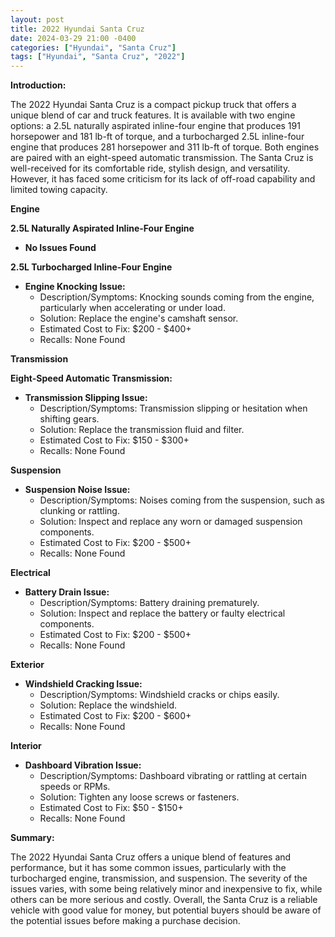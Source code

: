 ```yaml
---
layout: post
title: 2022 Hyundai Santa Cruz
date: 2024-03-29 21:00 -0400
categories: ["Hyundai", "Santa Cruz"]
tags: ["Hyundai", "Santa Cruz", "2022"]
---
```

**Introduction:**

The 2022 Hyundai Santa Cruz is a compact pickup truck that offers a unique blend of car and truck features. It is available with two engine options: a 2.5L naturally aspirated inline-four engine that produces 191 horsepower and 181 lb-ft of torque, and a turbocharged 2.5L inline-four engine that produces 281 horsepower and 311 lb-ft of torque. Both engines are paired with an eight-speed automatic transmission. The Santa Cruz is well-received for its comfortable ride, stylish design, and versatility. However, it has faced some criticism for its lack of off-road capability and limited towing capacity.

**Engine**

**2.5L Naturally Aspirated Inline-Four Engine**

* **No Issues Found**

**2.5L Turbocharged Inline-Four Engine**

* **Engine Knocking Issue:**
    * Description/Symptoms: Knocking sounds coming from the engine, particularly when accelerating or under load.
    * Solution: Replace the engine's camshaft sensor.
    * Estimated Cost to Fix: $200 - $400+
    * Recalls: None Found

**Transmission**

**Eight-Speed Automatic Transmission:**

* **Transmission Slipping Issue:**
    * Description/Symptoms: Transmission slipping or hesitation when shifting gears.
    * Solution: Replace the transmission fluid and filter.
    * Estimated Cost to Fix: $150 - $300+
    * Recalls: None Found

**Suspension**

* **Suspension Noise Issue:**
    * Description/Symptoms: Noises coming from the suspension, such as clunking or rattling.
    * Solution: Inspect and replace any worn or damaged suspension components.
    * Estimated Cost to Fix: $200 - $500+
    * Recalls: None Found

**Electrical**

* **Battery Drain Issue:**
    * Description/Symptoms: Battery draining prematurely.
    * Solution: Inspect and replace the battery or faulty electrical components.
    * Estimated Cost to Fix: $200 - $500+
    * Recalls: None Found

**Exterior**

* **Windshield Cracking Issue:**
    * Description/Symptoms: Windshield cracks or chips easily.
    * Solution: Replace the windshield.
    * Estimated Cost to Fix: $200 - $600+
    * Recalls: None Found

**Interior**

* **Dashboard Vibration Issue:**
    * Description/Symptoms: Dashboard vibrating or rattling at certain speeds or RPMs.
    * Solution: Tighten any loose screws or fasteners.
    * Estimated Cost to Fix: $50 - $150+
    * Recalls: None Found

**Summary:**

The 2022 Hyundai Santa Cruz offers a unique blend of features and performance, but it has some common issues, particularly with the turbocharged engine, transmission, and suspension. The severity of the issues varies, with some being relatively minor and inexpensive to fix, while others can be more serious and costly. Overall, the Santa Cruz is a reliable vehicle with good value for money, but potential buyers should be aware of the potential issues before making a purchase decision.
